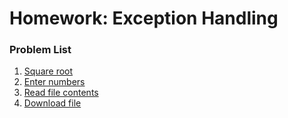 Homework: Exception Handling
============================

### Problem List

1. [Square root](./01_SquareRoot)
1. [Enter numbers](./02_EnterNumbers)
1. [Read file contents](./03_ReadFileContents)
1. [Download file](./04_DownloadFile)

